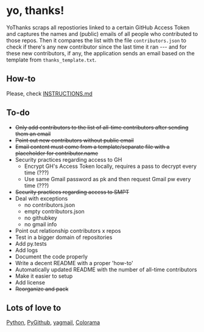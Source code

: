# yo, thanks!

YoThanks scraps all repostiories linked to a certain GitHub Access Token and captures the names and (public) emails of all people who contributed to those repos. Then it compares the list with the file `contributors.json` to check if there's any new contributor since the last time it ran --- and for these new contributors, if any, the application sends an email based on the template from `thanks_template.txt`. 

## How-to
Please, check [INSTRUCTIONS.md](https://github.com/42piratas/yothanks/blob/master/INSTRUCTIONS.md)

## To-do
- ~~Only add contributors to the list of all-time contributors after sending them an email~~
- ~~Point out new contributors without public email~~
- ~~Email content must come from a template/separate file with a placeholder for contributor.name~~
- Security practices regarding access to GH
  - Encrypt GH's Access Token locally, requires a pass to decrypt every time (???)
  - Use same Gmail password as pk and then request Gmail pw every time (???)
- ~~Security practices regarding access to SMPT~~
- Deal with exceptions
  - no contributors.json
  - empty contributors.json
  - no githubkey
  - no gmail info
- Point out relationship contributors x repos
- Test in a bigger domain of repositories
- Add py.tests
- Add logs
- Document the code properly
- Write a decent README with a proper 'how-to'
- Automatically updated README with the number of all-time contributors
- Make it easier to setup
- Add license
- ~~Reorganize and pack~~

## Lots of love to
[Python](https://www.python.org), [PyGithub](https://pypi.org/project/PyGithub/), [yagmail](http://pygithub.readthedocs.io),  [Colorama](https://pypi.org/project/colorama/)
